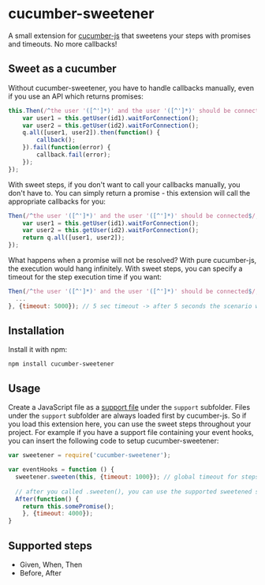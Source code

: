 # cucumber-sweetener

A small extension for [cucumber-js](https://github.com/cucumber/cucumber-js) that sweetens your steps with promises and timeouts. No more callbacks!

## Sweet as a cucumber

Without cucumber-sweetener, you have to handle callbacks manually, even if you use an API which returns promises:

```javascript
this.Then(/^the user '([^']*)' and the user '([^']*)' should be connected$/, function(id1, id2, callback) {
	var user1 = this.getUser(id1).waitForConnection();
	var user2 = this.getUser(id2).waitForConnection();
	q.all([user1, user2]).then(function() {
		callback();
	}).fail(function(error) {
		callback.fail(error);
	});
});
```

With sweet steps, if you don't want to call your callbacks manually, you don't have to. 
You can simply return a promise - this extension will call the appropriate callbacks for you:

```javascript
Then(/^the user '([^']*)' and the user '([^']*)' should be connected$/, function(id1, id2) {
	var user1 = this.getUser(id1).waitForConnection();
	var user2 = this.getUser(id2).waitForConnection();
	return q.all([user1, user2]);
});
```

What happens when a promise will not be resolved? With pure cucumber-js, the execution would hang infinitely.
With sweet steps, you can specify a timeout for the step execution time if you want:

```javascript
Then(/^the user '([^']*)' and the user '([^']*)' should be connected$/, function(id1, id2) {
  ...
}, {timeout: 5000}); // 5 sec timeout -> after 5 seconds the scenario will fail. No more hanging tests!
```

## Installation

Install it with npm:

	npm install cucumber-sweetener

## Usage

Create a JavaScript file as a [support file](https://github.com/cucumber/cucumber-js#support-files) under the `support` subfolder. Files under the `support` subfolder are always loaded first by cucumber-js. So if you load this extension here, you can use the sweet steps throughout your project.
For example if you have a support file containing your event hooks, you can insert the following code to setup cucumber-sweetener:

```javascript
var sweetener = require('cucumber-sweetener');

var eventHooks = function () {
  sweetener.sweeten(this, {timeout: 1000});	// global timeout for steps where are no timeout specified
  
  // after you called .sweeten(), you can use the supported sweetened steps
  After(function() {
    return this.somePromise();
	}, {timeout: 4000});
}
```

## Supported steps

- Given, When, Then
- Before, After
